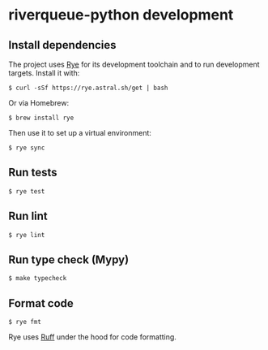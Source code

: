 # riverqueue-python development

## Install dependencies

The project uses [Rye](https://github.com/astral-sh/rye) for its development toolchain and to run development targets. Install it with:

```shell
$ curl -sSf https://rye.astral.sh/get | bash
```

Or via Homebrew:

```shell
$ brew install rye
```

Then use it to set up a virtual environment:

```shell
$ rye sync
```

## Run tests

```shell
$ rye test
```

## Run lint

```shell
$ rye lint
```

## Run type check (Mypy)

```shell
$ make typecheck
```

## Format code

```shell
$ rye fmt
```

Rye uses [Ruff](https://github.com/astral-sh/ruff) under the hood for code formatting.